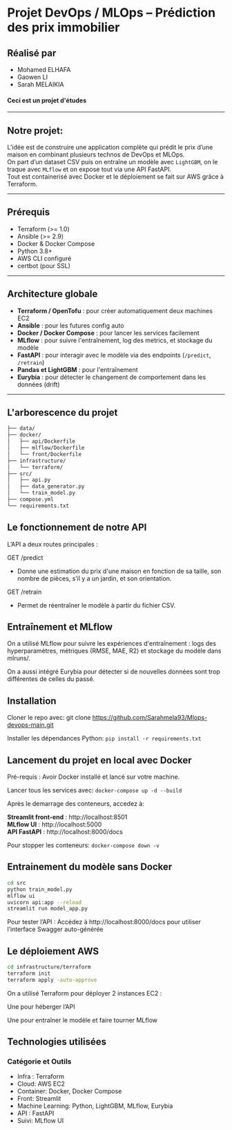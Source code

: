 # Projet DevOps / MLOps – Prédiction des prix immobilier

## Réalisé par

- Mohamed ELHAFA
- Gaowen LI
- Sarah MELAIKIA

#### Ceci est un projet d'études
---

## Notre projet:

L’idée est de construire une application complète qui prédit le prix d’une maison en combinant plusieurs technos de DevOps et MLOps.  
On part d’un dataset CSV puis on entraîne un modèle avec `LightGBM`, on le traque avec `MLflow` et on expose tout via une API FastAPI.  
Tout est containerisé avec Docker et le déploiement se fait sur AWS grâce à Terraform.

---
## Prérequis

- Terraform (>= 1.0)  
- Ansible (>= 2.9)  
- Docker & Docker Compose  
- Python 3.8+  
- AWS CLI configuré  
- certbot (pour SSL)

---
## Architecture globale

- **Terraform / OpenTofu** : pour créer automatiquement deux machines EC2 
- **Ansible** : pour les futures config auto 
- **Docker / Docker Compose** : pour lancer les services facilement
- **MLflow** : pour suivre l'entraînement, log des metrics, et stockage du modèle
- **FastAPI** : pour interagir avec le modèle via des endpoints (`/predict`, `/retrain`)
- **Pandas et LightGBM** : pour l'entraînement
- **Eurybia** : pour détecter le changement de comportement dans les données (drift)

---

## L'arborescence du projet

```bash
├── data/                  
├── docker/                
│   ├── api/Dockerfile
│   ├── mlflow/Dockerfile
│   └── front/Dockerfile
├── infrastructure/        
│   └── terraform/
├── src/                   
│   ├── api.py             
│   ├── data_generator.py  
│   └── train_model.py     
├── compose.yml            
└── requirements.txt
```

## Le fonctionnement de notre API
L’API a deux routes principales :

GET /predict
- Donne une estimation du prix d'une maison en fonction de sa taille, son nombre de pièces, s’il y a un jardin, et son orientation.

GET /retrain
- Permet de réentraîner le modèle à partir du fichier CSV.

## Entraînement et MLflow
On a utilisé MLflow pour suivre les expériences d'entraînement :
logs des hyperparamètres, métriques (RMSE, MAE, R2) et stockage du modèle dans mlruns/.

On a aussi intégré Eurybia pour détecter si de nouvelles données sont trop différentes de celles du passé.

## Installation
Cloner le repo avec:
git clone https://github.com/Sarahmela93/Mlops-devops-main.git

Installer les dépendances Python:
``` pip install -r requirements.txt ```

## Lancement du projet en local avec Docker
Pré-requis : Avoir Docker installé et lancé sur votre machine.

Lancer tous les services avec:
```docker-compose up -d --build```

Après le demarrage des conteneurs, accedez à:

**Streamlit front-end** : http://localhost:8501 <br />
**MLflow UI** : http://localhost:5000 <br />
**API FastAPI** : http://localhost:8000/docs <br />

Pour stopper les conteneurs:
``` docker-compose down -v ```

## Entrainement du modèle sans Docker
```bash
cd src
python train_model.py 
mlflow ui
uvicorn api:app --reload
streamlit run model_app.py
```


Pour tester l’API :
Accédez à http://localhost:8000/docs pour utiliser l’interface Swagger auto-générée 

## Le déploiement AWS
```bash
cd infrastructure/terraform
terraform init
terraform apply -auto-approve
```

On a utilisé Terraform pour déployer 2 instances EC2 :

Une pour héberger l’API

Une pour entraîner le modèle et faire tourner MLflow

## Technologies utilisées
### Catégorie et Outils
 - Infra : Terraform  
- Cloud: AWS EC2    
- Container: Docker, Docker Compose  
- Front: Streamlit  
- Machine Learning: Python, LightGBM, MLflow, Eurybia  
- API : FastAPI  
- Suivi: MLflow UI  
